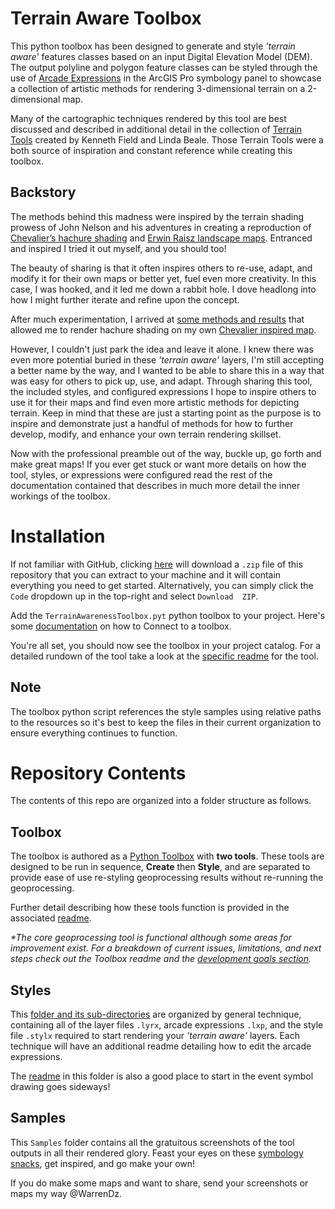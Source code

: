 # Terrain Aware Toolbox
This python toolbox has been designed to generate and style _'terrain aware'_ features classes based on an input Digital Elevation Model (DEM). The output polyline and polygon feature classes can be styled through the use of [Arcade Expressions](https://developers.arcgis.com/arcade/) in the ArcGIS Pro symbology panel to showcase a collection of artistic methods for rendering 3-dimensional terrain on a 2-dimensional map.

Many of the cartographic techniques rendered by this tool are best discussed and described in additional detail in the collection of [Terrain Tools](arcg.is/1GvWPr) created by Kenneth Field and Linda Beale. Those Terrain Tools were a both source of inspiration and constant reference while creating this toolbox.

## Backstory
The methods behind this madness were inspired by the terrain shading prowess of John Nelson and his adventures in creating a reproduction of [Chevalier’s hachure shading](https://www.esri.com/arcgis-blog/products/arcgis-pro/mapping/chevalier-shade/) and [Erwin Raisz landscape maps](https://www.esri.com/arcgis-blog/products/arcgis-pro/mapping/landscape-map-in-the-spirit-of-erwin-raisz/). Entranced and inspired I tried it out myself, and you should too!

The beauty of sharing is that it often inspires others to re-use, adapt, and modify it for their own maps or better yet, fuel even more creativity. In this case, I was hooked, and it led me down a rabbit hole. I dove headlong into how I might further iterate and refine upon the concept.

After much experimentation, I arrived at [some methods and results](https://warrenrdavison.wixsite.com/maps/post/revisiting-hachure-lines-dynamic-hachure-contours-in-arcgis-pro) that allowed me to render hachure shading on my own [Chevalier inspired map](https://warrenrdavison.wixsite.com/maps/chevalierhachure).

However, I couldn't just park the idea and leave it alone. I knew there was even more potential buried in these _'terrain aware'_ layers, I'm still accepting a better name by the way, and I wanted to be able to share this in a way that was easy for others to pick up, use, and adapt. Through sharing this tool, the included styles, and configured expressions I hope to inspire others to use it for their maps and find even more artistic methods for depicting terrain. Keep in mind that these are just a starting point as the purpose is to inspire and demonstrate just a handful of methods for how to further develop, modify, and enhance your own terrain rendering skillset.

Now with the professional preamble out of the way, buckle up, go forth and make great maps! If you ever get stuck or want more details on how the tool, styles, or expressions were configured read the rest of the documentation contained that describes in much more detail the inner workings of the toolbox.

# Installation
If not familiar with GitHub, clicking [here](https://github.com/WarrenDz/terrain-aware/archive/main.zip) will download a `.zip` file of this repository that you can extract to your machine and it will contain everything you need to get started. Alternatively, you can simply click the `Code` dropdown up in the top-right and select `Download  ZIP`.

Add the `TerrainAwarenessToolbox.pyt` python toolbox to your project. Here's some [documentation](https://pro.arcgis.com/en/pro-app/latest/help/projects/connect-to-a-toolbox.htm) on how to Connect to a toolbox.

You're all set, you should now see the toolbox in your project catalog. For a detailed rundown of the tool take a look at the [specific readme](https://github.com/WarrenDz/terrain-aware/tree/main/Toolbox#terrain-aware-toolbox) for the tool.

## Note
The toolbox python script references the style samples using relative paths to the resources so it's best to keep the files in their current organization to ensure everything continues to function.

# Repository Contents
The contents of this repo are organized into a folder structure as follows.

## Toolbox
The toolbox is authored as a [Python Toolbox](https://pro.arcgis.com/en/pro-app/latest/arcpy/geoprocessing_and_python/a-quick-tour-of-python-toolboxes.htm) with **two tools**. These tools are designed to be run in sequence, **Create** then **Style**, and are separated to provide ease of use re-styling geoprocessing results without re-running the geoprocessing.

Further detail describing how these tools function is provided in the associated [readme](https://github.com/WarrenDz/terrain-aware/tree/main/Toolbox#terrain-aware-toolbox).

_*The core geoprocessing tool is functional although some areas for improvement exist. For a breakdown of current issues, limitations, and next steps check out the Toolbox readme and the [development goals section](https://github.com/WarrenDz/terrain-aware/tree/main/Toolbox#development-goals)._

## Styles
This [folder and its sub-directories](https://github.com/WarrenDz/terrain-aware/tree/main/Styles#styles) are organized by general technique, containing all of the layer files `.lyrx`, arcade expressions `.lxp`, and the style file `.stylx` required to start rendering your _'terrain aware'_ layers. Each technique will have an additional readme detailing how to edit the arcade expressions.

The [readme](https://github.com/WarrenDz/terrain-aware/tree/main/Styles#faq) in this folder is also a good place to start in the event symbol drawing goes sideways!

## Samples
This `Samples` folder contains all the gratuitous screenshots of the tool outputs in all their rendered glory. Feast your eyes on these [symbology snacks](https://github.com/WarrenDz/terrain-aware/tree/main/Samples), get inspired, and go make your own!

If you do make some maps and want to share, send your screenshots or maps my way @WarrenDz.